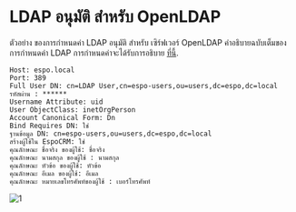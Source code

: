 # LDAP อนุมัติ สำหรับ OpenLDAP

ตัวอย่าง ของการกำหนดค่า LDAP อนุมัติ สำหรับ เซิร์ฟเวอร์ OpenLDAP  คำอธิบายฉบับเต็มของการกำหนดค่า LDAP การกำหนดค่าจะได้รับการอธิบาย [ที่นี้](ldap-authorization.md).

```
Host: espo.local
Port: 389
Full User DN: cn=LDAP User,cn=espo-users,ou=users,dc=espo,dc=local
รหัสผ่าน : ******
Username Attribute: uid
User ObjectClass: inetOrgPerson
Account Canonical Form: Dn
Bind Requires DN: ใช่
ฐานข้อมูล DN: cn=espo-users,ou=users,dc=espo,dc=local
สร้างผู้ใช้ใน EspoCRM: ใช่
คุณลักษณะ ชื่อจริง ของผู้ใช้: ชื่อจริง
คุณลักษณะ นามสกุล ของผู้ใช้ : นามสกุล
คุณลักษณะ หัวข้อ ของผู้ใช้: หัวข้อ
คุณลักษณะ อีเมล ของผู้ใช้: อีเมล
คุณลักษณะ หมายเลขโทรศัพท์ของผู้ใช้ : เบอร์โทรศัพท์
```

![1](../_static/images/administration/ldap-authorization/ldap-configuration-for-openldap.png)
